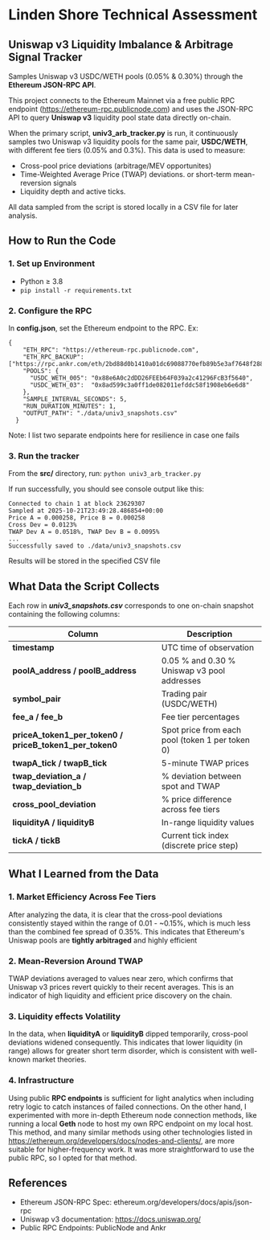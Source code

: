 # Linden Shore Technical Assessment

## Uniswap v3 Liquidity Imbalance & Arbitrage Signal Tracker

Samples Uniswap v3 USDC/WETH pools (0.05% & 0.30%) through the **Ethereum JSON-RPC API**.

This project connects to the Ethereum Mainnet via a free public RPC endpoint (https://ethereum-rpc.publicnode.com) and uses the JSON-RPC API to query **Uniswap v3** liquidity pool state data directly on-chain.

When the primary script, **univ3_arb_tracker.py** is run, it continuously samples two Uniswap v3 liquidity pools for the same pair, **USDC/WETH**, with different fee tiers (0.05% and 0.3%). This data is used to measure:
- Cross-pool price deviations (arbitrage/MEV opportunites)
- Time-Weighted Average Price (TWAP) deviations. or short-term mean-reversion signals
- Liquidity depth and active ticks.

All data sampled from the script is stored locally in a CSV file for later analysis.

## How to Run the Code

### 1. Set up Environment
- Python ≥ 3.8
- ```pip install -r requirements.txt```

### 2. Configure the RPC
In **config.json**, set the Ethereum endpoint to the RPC.
Ex:
```
{
    "ETH_RPC": "https://ethereum-rpc.publicnode.com",
    "ETH_RPC_BACKUP": ["https://rpc.ankr.com/eth/2bd88d0b1410a01dc69088770efb89b5e3af7648f2882ae7c5abcd01e1f63483"],
    "POOLS": {
      "USDC_WETH_005": "0x88e6A0c2dDD26FEEb64F039a2c41296FcB3f5640",
      "USDC_WETH_03":  "0x8ad599c3a0ff1de082011efddc58f1908eb6e6d8"
    },
    "SAMPLE_INTERVAL_SECONDS": 5,
    "RUN_DURATION_MINUTES": 1,
    "OUTPUT_PATH": "./data/univ3_snapshots.csv"
  }
```
Note: I list two separate endpoints here for resilience in case one fails

### 3. Run the tracker
From the **src/** directory, run:
```python univ3_arb_tracker.py```

If run successfully, you should see console output like this:
```
Connected to chain 1 at block 23629307
Sampled at 2025-10-21T23:49:28.486854+00:00
Price A = 0.000258, Price B = 0.000258
Cross Dev = 0.0123%
TWAP Dev A = 0.0518%, TWAP Dev B = 0.0095%
...
Successfully saved to ./data/univ3_snapshots.csv
```

Results will be stored in the specified CSV file


## What Data the Script Collects
Each row in ***univ3_snapshots.csv*** corresponds to one on-chain snapshot containing the following columns:

| Column                                                  | Description                                     |
| ------------------------------------------------------- | ----------------------------------------------- |
| **timestamp**                                           | UTC time of observation                         |
| **poolA_address / poolB_address**                       | 0.05 % and 0.30 % Uniswap v3 pool addresses     |
| **symbol_pair**                                         | Trading pair (USDC/WETH)                        |
| **fee_a / fee_b**                                       | Fee tier percentages                            |
| **priceA_token1_per_token0 / priceB_token1_per_token0** | Spot price from each pool (token 1 per token 0) |
| **twapA_tick / twapB_tick**                             | 5-minute TWAP prices                            |
| **twap_deviation_a / twap_deviation_b**                 | % deviation between spot and TWAP               |
| **cross_pool_deviation**                                | % price difference across fee tiers             |
| **liquidityA / liquidityB**                             | In-range liquidity values                       |
| **tickA / tickB**                                       | Current tick index (discrete price step)        |

## What I Learned from the Data
### 1. Market Efficiency Across Fee Tiers
After analyzing the data, it is clear that the cross-pool deviations consistently stayed within the range of 0.01 - ~0.15%, which is much less than the combined fee spread of 0.35%. This indicates that Ethereum's Uniswap pools are **tightly arbitraged** and highly efficient 

### 2. Mean-Reversion Around TWAP
TWAP deviations averaged to values near zero, which confirms that Uniswap v3 prices revert quickly to their recent averages. This is an indicator of high liquidity and efficient price discovery on the chain.

### 3. Liquidity effects Volatility
In the data, when **liquidityA** or **liquidityB** dipped temporarily, cross-pool deviations widened consequently. This indicates that lower liquidity (in range) allows for greater short term disorder, which is consistent with well-known market theories.

### 4. Infrastructure
Using public **RPC endpoints** is sufficient for light analytics when including retry logic to catch instances of failed connections. On the other hand, I experimented with more in-depth Ethereum node connection methods, like running a local **Geth** node to host my own RPC endpoint on my local host. This method, and many similar methods using other technologies listed in https://ethereum.org/developers/docs/nodes-and-clients/, are more suitable for higher-frequency work. It was more straightforward to use the public RPC, so I opted for that method.

## References
- Ethereum JSON-RPC Spec: ethereum.org/developers/docs/apis/json-rpc
- Uniswap v3 documentation: https://docs.uniswap.org/
- Public RPC Endpoints: PublicNode and Ankr

  






